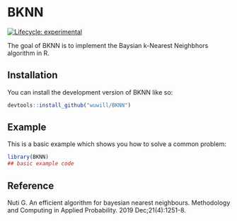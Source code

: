 
# BKNN

<!-- badges: start -->
[![Lifecycle: experimental](https://img.shields.io/badge/lifecycle-experimental-orange.svg)](https://lifecycle.r-lib.org/articles/stages.html#experimental)
<!-- badges: end -->

The goal of BKNN is to implement the Baysian k-Nearest Neighbhors algorithm in R.

## Installation

You can install the development version of BKNN like so:

``` r
devtools::install_github("wuwill/BKNN")
```

## Example

This is a basic example which shows you how to solve a common problem:

``` r
library(BKNN)
## basic example code
```

## Reference
Nuti G. An efficient algorithm for bayesian nearest neighbours. Methodology and Computing in Applied Probability. 2019 Dec;21(4):1251-8.

